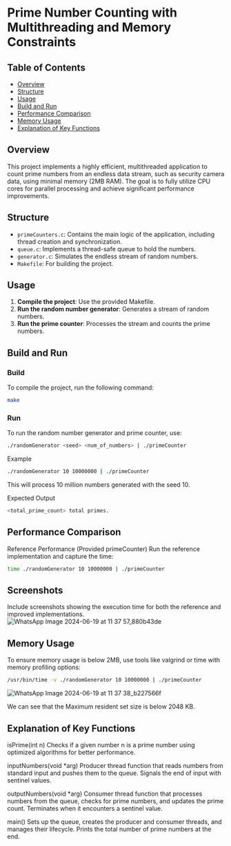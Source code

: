 # Prime Number Counting with Multithreading and Memory Constraints

## Table of Contents

- [Overview](#overview)
- [Structure](#structure)
- [Usage](#usage)
- [Build and Run](#build-and-run)
- [Performance Comparison](#performance-comparison)
- [Memory Usage](#memory-usage)
- [Explanation of Key Functions](#explanation-of-key-functions)

## Overview

This project implements a highly efficient, multithreaded application to count prime numbers from an endless data stream, such as security camera data, using minimal memory (2MB RAM). The goal is to fully utilize CPU cores for parallel processing and achieve significant performance improvements.

## Structure

- `primeCounters.c`: Contains the main logic of the application, including thread creation and synchronization.
- `queue.c`: Implements a thread-safe queue to hold the numbers.
- `generator.c`: Simulates the endless stream of random numbers.
- `Makefile`: For building the project.

## Usage

1. **Compile the project**: Use the provided Makefile.
2. **Run the random number generator**: Generates a stream of random numbers.
3. **Run the prime counter**: Processes the stream and counts the prime numbers.

## Build and Run

### Build

To compile the project, run the following command:

```sh
make
```

### Run
To run the random number generator and prime counter, use:

```sh
./randomGenerator <seed> <num_of_numbers> | ./primeCounter
```

Example
```sh
./randomGenerator 10 10000000 | ./primeCounter
```

This will process 10 million numbers generated with the seed 10.

Expected Output
```sh
<total_prime_count> total primes.
```


## Performance Comparison
Reference Performance (Provided primeCounter)
Run the reference implementation and capture the time:

```sh
time ./randomGenerator 10 10000000 | ./primeCounter
```

## Screenshots
Include screenshots showing the execution time for both the reference and improved implementations.
![WhatsApp Image 2024-06-19 at 11 37 57_880b43de](https://github.com/RenanaTurgeman/Threads/assets/117759983/ab0aa6c1-77c0-440b-9c0e-8e8d6b83f9ed)

## Memory Usage
To ensure memory usage is below 2MB, use tools like valgrind or time with memory profiling options:

```sh
/usr/bin/time -v ./randomGenerator 10 10000000 | ./primeCounter
```
![WhatsApp Image 2024-06-19 at 11 37 38_b227566f](https://github.com/RenanaTurgeman/Threads/assets/117759983/6c9df6a6-5e0b-48aa-b71e-d95f0af069e5)

We can see that the Maximum resident set size is below 2048 KB.

## Explanation of Key Functions
isPrime(int n)
Checks if a given number n is a prime number using optimized algorithms for better performance.

inputNumbers(void *arg)
Producer thread function that reads numbers from standard input and pushes them to the queue. Signals the end of input with sentinel values.

outputNumbers(void *arg)
Consumer thread function that processes numbers from the queue, checks for prime numbers, and updates the prime count. Terminates when it encounters a sentinel value.

main()
Sets up the queue, creates the producer and consumer threads, and manages their lifecycle. Prints the total number of prime numbers at the end.
